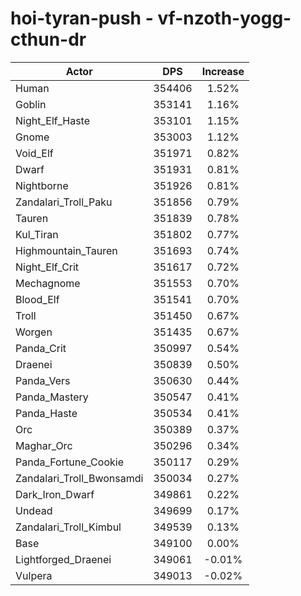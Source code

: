 # hoi-tyran-push - vf-nzoth-yogg-cthun-dr
| Actor | DPS | Increase |
|---|:---:|:---:|
|Human|354406|1.52%|
|Goblin|353141|1.16%|
|Night_Elf_Haste|353101|1.15%|
|Gnome|353003|1.12%|
|Void_Elf|351971|0.82%|
|Dwarf|351931|0.81%|
|Nightborne|351926|0.81%|
|Zandalari_Troll_Paku|351856|0.79%|
|Tauren|351839|0.78%|
|Kul_Tiran|351802|0.77%|
|Highmountain_Tauren|351693|0.74%|
|Night_Elf_Crit|351617|0.72%|
|Mechagnome|351553|0.70%|
|Blood_Elf|351541|0.70%|
|Troll|351450|0.67%|
|Worgen|351435|0.67%|
|Panda_Crit|350997|0.54%|
|Draenei|350839|0.50%|
|Panda_Vers|350630|0.44%|
|Panda_Mastery|350547|0.41%|
|Panda_Haste|350534|0.41%|
|Orc|350389|0.37%|
|Maghar_Orc|350296|0.34%|
|Panda_Fortune_Cookie|350117|0.29%|
|Zandalari_Troll_Bwonsamdi|350034|0.27%|
|Dark_Iron_Dwarf|349861|0.22%|
|Undead|349699|0.17%|
|Zandalari_Troll_Kimbul|349539|0.13%|
|Base|349100|0.00%|
|Lightforged_Draenei|349061|-0.01%|
|Vulpera|349013|-0.02%|
